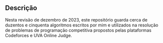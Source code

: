 ## Descrição

Nesta revisão de dezembro de 2023, este repositório guarda cerca de duzentos e cinquenta algoritmos escritos por mim e utilizados na resolução de problemas de programação competitiva propostos pelas plataformas Codeforces e UVA Online Judge.
